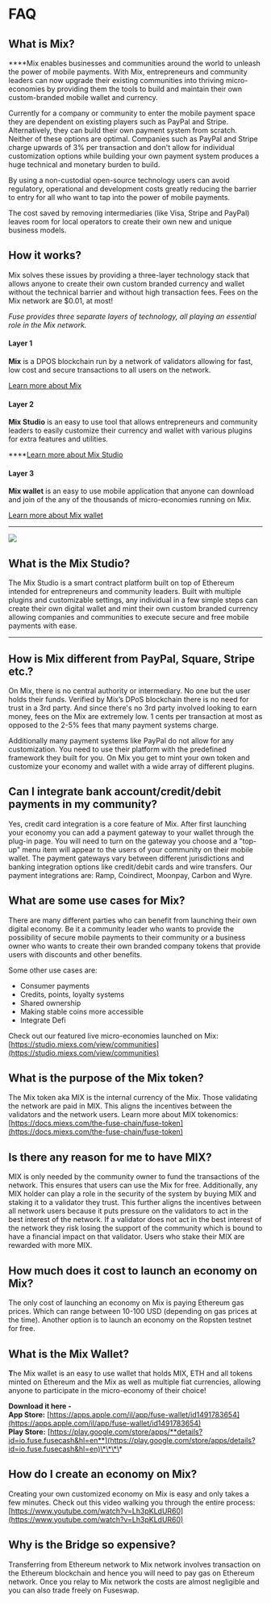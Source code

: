 # FAQ

## What is Mix?

  
****Mix enables businesses and communities around the world to unleash the power of mobile payments. With Mix, entrepreneurs and community leaders can now upgrade their existing communities into thriving micro-economies by providing them the tools to build and maintain their own custom-branded mobile wallet and currency. 

Currently for a company or community to enter the mobile payment space they are dependent on existing players such as PayPal and Stripe. Alternatively, they can build their own payment system from scratch. Neither of these options are optimal. Companies such as PayPal and Stripe charge upwards of 3% per transaction and don't allow for individual customization options while building your own payment system produces a huge technical and monetary burden to build. 

By using a non-custodial open-source technology users can avoid regulatory, operational and development costs greatly reducing the barrier to entry for all who want to tap into the power of mobile payments. 

The cost saved by removing intermediaries \(like Visa, Stripe and PayPal\) leaves room for local operators to create their own new and unique business models.



## How it works? 

Mix solves these issues by providing a three-layer technology stack that allows anyone to create their own custom branded currency and wallet without the technical barrier and without high transaction fees. Fees on the Mix network are $0.01, at most!

_Fuse provides three separate layers of technology, all playing an essential role in the Mix network._ 

#### **Layer 1**

**Mix** is a DPOS blockchain run by a network of validators allowing for fast, low cost and secure transactions to all users on the network. 

[Learn more about Mix](https://docs.miexs.com/become-a-validator/how-to-become-a-validator)

#### **Layer 2**

**Mix Studio** is an easy to use tool that allows entrepreneurs and community leaders to easily customize their currency and wallet with various plugins for extra features and utilities.   
  
****[Learn more about Mix Studio](https://docs.miexs.com/the-fuse-studio/overview)

#### **Layer 3**

**Mix wallet** is an easy to use mobile application that anyone can download and join of the any of the thousands of micro-economies running on Mix. 

[Learn more about Mix wallet](https://docs.miexs.com/the-mobile-wallet/overview)  
****

![](../.gitbook/assets/stack-faq.jpg)

## **What is the Mix Studio?**

The Mix Studio is a smart contract platform built on top of Ethereum intended for entrepreneurs and community leaders. Built with multiple plugins and customizable settings, any individual in a few simple steps can create their own digital wallet and mint their own custom branded currency allowing companies and communities to execute secure and free mobile payments with ease.   
****

## **How is Mix different from PayPal, Square, Stripe etc.?** 

On Mix, there is no central authority or intermediary. No one but the user holds their funds. Verified by Mix’s DPoS blockchain there is no need for trust in a 3rd party. And since there's no 3rd party involved looking to earn money, fees on the Mix are extremely low. 1 cents per transaction at most as opposed to the 2-5% fees that many payment systems charge. 

Additionally many payment systems like PayPal do not allow for any customization. You need to use their platform with the predefined framework they built for you. On Mix you get to mint your own token and customize your economy and wallet with a wide array of different plugins. 

## **Can I integrate bank account/credit/debit payments in my community?**

Yes, credit card integration is a core feature of Mix. After first launching your economy you can add a payment gateway to your wallet through the plug-in page. You will need to turn on the gateway you choose and a "top-up" menu item will appear to the users of your community on their mobile wallet. The payment gateways vary between different jurisdictions and banking integration options like credit/debit cards and wire transfers. Our payment integrations are: Ramp, Coindirect, Moonpay, Carbon and Wyre.

## **What are some use cases for Mix?** 

There are many different parties who can benefit from launching their own digital economy. Be it a community leader who wants to provide the possibility of secure mobile payments to their community or a business owner who wants to create their own branded company tokens that provide users with discounts and other benefits. 

Some other use cases are:

* Consumer payments
* Credits, points, loyalty systems
* Shared ownership
* Making stable coins more accessible
* Integrate Defi

Check out our featured live micro-economies launched on Mix: [https://studio.miexs.com/view/communities](https://studio.miexs.com/view/communities)

## **What is the purpose of the Mix token?** 

The Mix token aka MIX is the internal currency of the Mix.  Those validating the network are paid in MIX. This aligns the incentives between the validators and the network users. Learn more about MIX tokenomics: [https://docs.miexs.com/the-fuse-chain/fuse-token](https://docs.miexs.com/the-fuse-chain/fuse-token)

## **Is there any reason for me to have MIX?** 

MIX is only needed by the community owner to fund the transactions of the network. This ensures that users can use the Mix for free. Additionally, any MIX holder can play a role in the security of the system by buying MIX and staking it to a validator they trust. This further aligns the incentives between all network users because it puts pressure on the validators to act in the best interest of the network. If a validator does not act in the best interest of the network they risk losing the support of the community which is bound to have a financial impact on that validator. Users who stake their MIX are rewarded with more MIX. 

## **How much does it cost to launch an economy on Mix?**

The only cost of launching an economy on Mix is paying Ethereum gas prices. Which can range between 10-100 USD \(depending on gas prices at the time\). Another option is to launch an economy on the Ropsten testnet for free. 

## **What is the Mix Wallet?** 

**T**he Mix wallet is an easy to use wallet that holds MIX, ETH and all tokens minted on Ethereum and the Mix as well as multiple fiat currencies, allowing anyone to participate in the micro-economy of their choice!  
  
**Download it here -   
App Store:** [https://apps.apple.com/il/app/fuse-wallet/id1491783654](https://apps.apple.com/il/app/fuse-wallet/id1491783654)  
**Play Store:** [https://play.google.com/store/apps/**details?id=io.fuse.fusecash&hl=en**](https://play.google.com/store/apps/details?id=io.fuse.fusecash&hl=en)\*\*\*\*

## **How do I create an economy on Mix?**

Creating your own customized economy on Mix is easy and only takes a few minutes. Check out this video walking you through the entire process: [https://www.youtube.com/watch?v=Lh3pKLdUR60](https://www.youtube.com/watch?v=Lh3pKLdUR60)

## Why is the Bridge so expensive? 

Transferring from Ethereum network to Mix network involves transaction on the Ethereum blockchain and hence you will need to pay gas on Ethereum network. Once you relay to Mix network the costs are almost negligible and you can also trade freely on Fuseswap.

